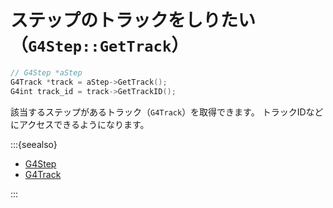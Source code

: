 # ステップのトラックをしりたい（``G4Step::GetTrack``）

```cpp
// G4Step *aStep
G4Track *track = aStep->GetTrack();
G4int track_id = track->GetTrackID();
```

該当するステップがあるトラック（``G4Track``）を取得できます。
トラックIDなどにアクセスできるようになります。

:::{seealso}

- [G4Step](https://geant4.kek.jp/Reference/11.2.0/classG4Step.html)
- [G4Track](https://geant4.kek.jp/Reference/11.2.0/classG4Track.html)

:::
